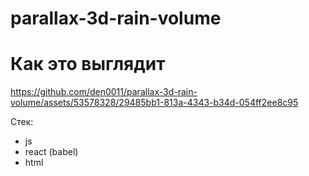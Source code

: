 # parallax-3d-rain-volume


# Как это выглядит

https://github.com/den0011/parallax-3d-rain-volume/assets/53578328/29485bb1-813a-4343-b34d-054ff2ee8c95

Cтек:
- js
- react (babel)
- html
